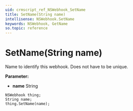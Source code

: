 ```yaml
---
uid: crmscript_ref_NSWebhook_SetName
title: SetName(String name)
intellisense: NSWebhook.SetName
keywords: NSWebhook, GetName
so.topic: reference
---
```


# SetName(String name)

Name to identify this webhook. Does not have to be unique.

**Parameter:** 
* **name** String

```crmscript
NSWebhook thing;
String name;
thing.SetName(name);
```

